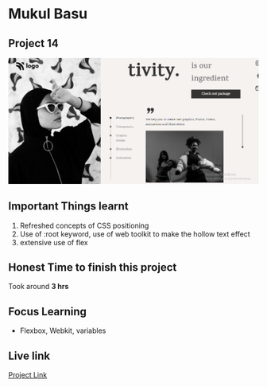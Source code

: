 # Mukul Basu

## Project 14
![Image](./Capture.PNG)

## Important Things learnt 
1. Refreshed concepts of CSS positioning
2. Use of :root keyword, use of web toolkit to make the hollow text effect
3. extensive use of flex

## Honest Time to finish this project

Took around **3 hrs**

## Focus Learning
- Flexbox, Webkit, variables 

## Live link

[Project Link]( "Netlify")



